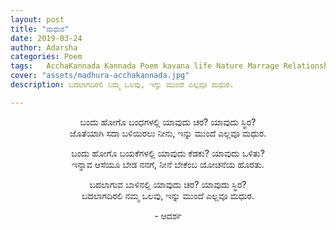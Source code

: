 ```yaml
---
layout: post
title: "ಮಧುರ"
date: 2019-03-24
author: Adarsha
categories: Poem
tags:	AcchaKannada Kannada Poem kavana life Nature Marrage Relationship Love Life maduve preethi jeevana happiness 
cover: "assets/madhura-acchakannada.jpg"
description: ಬದಲಾಗದಿರಲಿ ನಿಮ್ಮ ಒಲವು, ಇನ್ನು ಮುಂದೆ ಎಲ್ಲವೂ ಮಧುರ.

---
```


<p align ="center">ಬಂದು ಹೋಗೊ ಬಂಧಗಳಲ್ಲಿ ಯಾವುದು ಚರ? ಯಾವುದು ಸ್ಥಿರ?<br>
ಜೊತೆಯಾಗಿ ಸದಾ ಬಳಿಯಿರಲು ನೀನು, ಇನ್ನು ಮುಂದೆ ಎಲ್ಲವೂ ಮಧುರ.</p><!--more-->

<p align ="center">ಬಂದು ಹೋಗೊ ಬಯಕೆಗಳಲ್ಲಿ ಯಾವುದು ಕೆಡಕು? ಯಾವುದು ಒಳಿತು?<br>
ಇನ್ನಾವ ಆಸೆಯೂ ಬೇಡ ನನಗೆ, ನೀನೆ ಬೇಕೆಂಬ ಯೋಚನೆಯ ಹೊರತು.</p>

<p align ="center">ಬದಲಾಗುವ ಬಾಳಿನಲ್ಲಿ ಯಾವುದು ಚರ? ಯಾವುದು ಸ್ಥಿರ?<br>
ಬದಲಾಗದಿರಲಿ ನಮ್ಮ ಒಲವು, ಇನ್ನು ಮುಂದೆ ಎಲ್ಲವೂ ಮಧುರ.</p>

<p align ="center">- ಆದರ್ಶ</p>
